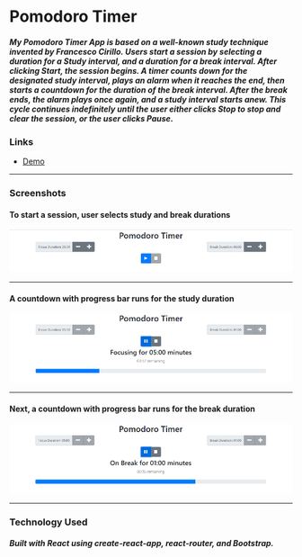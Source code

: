 # Pomodoro Timer
#### *My Pomodoro Timer App is based on a well-known study technique invented by Francesco Cirillo. Users start a session by selecting a duration for a Study interval, and a duration for a break interval. After clicking Start, the session begins. A timer counts down for the designated study interval, plays an alarm when it reaches the end, then starts a countdown for the duration of the break interval. After the break ends, the alarm plays once again, and a study interval starts anew. This cycle continues indefinitely until the user either clicks Stop to stop and clear the session, or the user clicks Pause.*

### Links
- [Demo](https://pomodoro-timer-738cnzon5-myeranian.vercel.app)

---

### Screenshots
#### To start a session, user selects study and break durations
![Pomodoro screenshot 1](/screenshots/pomodoro1.png)

---


#### A countdown with progress bar runs for the study duration
![Pomodoro screenshot 2](/screenshots/pomodoro2.png)

---

#### Next, a countdown with progress bar runs for the break duration
![Pomodoro screenshot 3](/screenshots/pomodoro3.png)

---

### Technology Used
##### *Built with React using create-react-app, react-router, and Bootstrap.*
